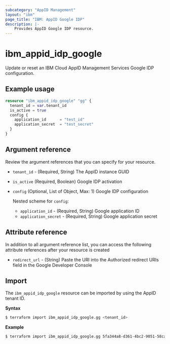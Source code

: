 ```yaml
---
subcategory: "AppID Management"
layout: "ibm"
page_title: "IBM: AppID Google IDP"
description: |-
    Provides AppID Google IDP resource.
---
```


# ibm_appid_idp_google

Update or reset an IBM Cloud AppID Management Services Google IDP configuration.

## Example usage

```terraform
resource "ibm_appid_idp_google" "gg" {
  tenant_id = var.tenant_id
  is_active = true
  config {
    application_id      = "test_id"
    application_secret 	= "test_secret"
  }
}
```

## Argument reference
Review the argument references that you can specify for your resource.

- `tenant_id` - (Required, String) The AppID instance GUID
- `is_active` (Required, Boolean) Google IDP activation
- `config` (Optional, List of Object, Max: 1) Google IDP configuration

  Nested scheme for `config`:
    - `application_id` - (Required, String) Google application ID
    - `application_secret` - (Required, String) Google application secret

## Attribute reference
In addition to all argument reference list, you can access the following attribute references after your resource is created

- `redirect_url` - (String) Paste the URI into the Authorized redirect URIs field in the Google Developer Console

## Import

The `ibm_appid_idp_google` resource can be imported by using the AppID tenant ID.

**Syntax**

```bash
$ terraform import ibm_appid_idp_google.gg <tenant_id>
```
**Example**

```bash
$ terraform import ibm_appid_idp_google.gg 5fa344a8-d361-4bc2-9051-58ca253f4b2b
```
